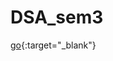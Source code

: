 # DSA_sem3

[go](https://pdfhost.io/v/JmZrKpjv4_CS29001_Data_Structure_Lab_Manual){:target="_blank"}

